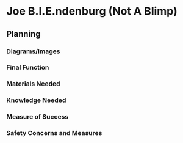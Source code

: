 # Joe B.I.E.ndenburg (Not A Blimp) #

## Planning ##

### Diagrams/Images ###

### Final Function ###

### Materials Needed ###

### Knowledge Needed ###

### Measure of Success ###

### Safety Concerns and Measures ###

